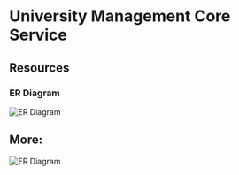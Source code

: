 # University Management Core Service

## Resources

### ER Diagram
<img src="https://i.ibb.co/Ln2FttV/university-management-core-service-module-1.png" alt="ER Diagram"> </img>

## More:
<img src="https://i.ibb.co/tJ4nt6T/Screenshot-2023-08-20-at-7-32-11-PM.png" alt="ER Diagram"> </img>
